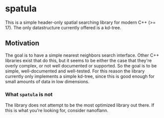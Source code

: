 # spatula

This is a simple header-only spatial searching library for modern C++ (>= 17).
The only datastructure currently offered is a kd-tree.

## Motivation

The goal is to have a simple nearest neighbors search interface. Other C++
libraries exist that do this, but it seems to be either the case that they're
overly complex, or not well documented or supported.
So the goal is to be simple, well-documented and well-tested. For this reason
the library currently only implements a simple kd-tree, since this is good
enough for small amounts of data in low dimensions.

### What `spatula` is not

The library does not attempt to be the most optimized library out there. If
this is what you're looking for, consider nanoflann.
